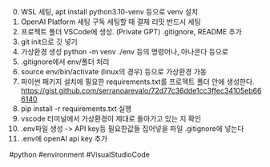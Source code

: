 0. WSL 세팅, apt install python3.10-venv 등으로 venv 설치
1. OpenAI Platform 세팅
	구독 세팅할 때 결제 리밋 반드시 세팅
2. 프로젝트 폴더 VSCode에 생성.  (Private GPT)
	.gitignore, README  추가
3.  git init으로 깃 넣기
4. 가상환경 생성
	python -m venv ./env 등의 명령어나, 아나콘다 등으로
5. .gitignore에서 env/폴더 처리
6. source env/bin/activate (linux의 경우) 등으로 가상환경 가동
7. 파이썬 패키지 설치에 필요한  requirements.txt를 프로젝트 폴더 안에 생성한다.
	 https://gist.github.com/serranoarevalo/72d77c36dde1cc3ffec34105eb666140
8. pip install -r requirements.txt 실행
9. vscode 터미널에서 가상환경이  제대로 돌아가고 있는 지 확인
10. .env파일 생성 -> API key등 필요한값들 집어넣을 파일 .gitignore에 넣는다
11. .env에 openAI api key 추가


#python #environment #VisualStudioCode
